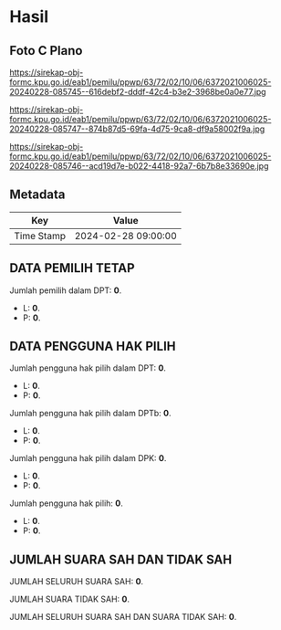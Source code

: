 # Hasil

## Foto C Plano

https://sirekap-obj-formc.kpu.go.id/eab1/pemilu/ppwp/63/72/02/10/06/6372021006025-20240228-085745--616debf2-dddf-42c4-b3e2-3968be0a0e77.jpg

https://sirekap-obj-formc.kpu.go.id/eab1/pemilu/ppwp/63/72/02/10/06/6372021006025-20240228-085747--874b87d5-69fa-4d75-9ca8-df9a58002f9a.jpg

https://sirekap-obj-formc.kpu.go.id/eab1/pemilu/ppwp/63/72/02/10/06/6372021006025-20240228-085746--acd19d7e-b022-4418-92a7-6b7b8e33690e.jpg


## Metadata

| Key        | Value               |
| ---------- | ------------------- |
| Time Stamp | 2024-02-28 09:00:00 |


## DATA PEMILIH TETAP

Jumlah pemilih dalam DPT: **0**.
 * L: **0**.
 * P: **0**.

## DATA PENGGUNA HAK PILIH

Jumlah pengguna hak pilih dalam DPT: **0**.
 * L: **0**.
 * P: **0**.

Jumlah pengguna hak pilih dalam DPTb: **0**.
 * L: **0**.
 * P: **0**.

Jumlah pengguna hak pilih dalam DPK: **0**.
 * L: **0**.
 * P: **0**.

Jumlah pengguna hak pilih: **0**.
 * L: **0**.
 * P: **0**.

## JUMLAH SUARA SAH DAN TIDAK SAH

JUMLAH SELURUH SUARA SAH: **0**.

JUMLAH SUARA TIDAK SAH: **0**.

JUMLAH SELURUH SUARA SAH DAN SUARA TIDAK SAH: **0**.


